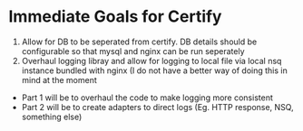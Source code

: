 # Immediate Goals for Certify

1. Allow for DB to be seperated from certify. DB details should be configurable so that mysql and nginx can be run seperately
2. Overhaul logging libray and allow for logging to local file via local nsq instance bundled with nginx (I do not have a better way of doing this in mind at the moment
  - Part 1 will be to overhaul the code to make logging more consistent
  - Part 2 will be to create adapters to direct logs (Eg. HTTP response, NSQ, something else)

